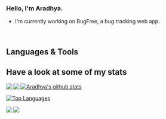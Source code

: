 ### Hello, I'm Aradhya.

- I'm currently working on BugFree, a bug tracking web app.

<br />

## Languages & Tools

## Have a look at some of my stats

<a href="https://github.com/aradhyamehta">
<img align="left" src="https://github-readme-stats.vercel.app/api?username=aradhyamehta&hide=stars,issues,contribs&show_icons=true" />
</a>
<a href="https://github.com/aradhyamehta">
<img align="left" src="https://github-readme-stats.vercel.app/api?username=aradhyamehta&hide=stars,issues,contribs&show_icons=true" />
</a>


[![Aradhya's github stats](https://github-readme-stats.vercel.app/api?username=aradhyamehta&hide=stars,issues,contribs&show_icons=true)](https://github.com/aradhyamehta)

[![Top Languages](https://github-readme-stats.vercel.app/api/top-langs/?username=aradhyamehta&layout=compact)](https://github.com/aradhyamehta)

<a href="https://github.com/anuraghazra/github-readme-stats">
  <img align="left" src="https://github-readme-stats.vercel.app/api/pin/?username=anuraghazra&repo=github-readme-stats" />
</a>
<a href="https://github.com/anuraghazra/convoychat">
  <img align="left" src="https://github-readme-stats.vercel.app/api/pin/?username=anuraghazra&repo=convoychat" />
</a>
